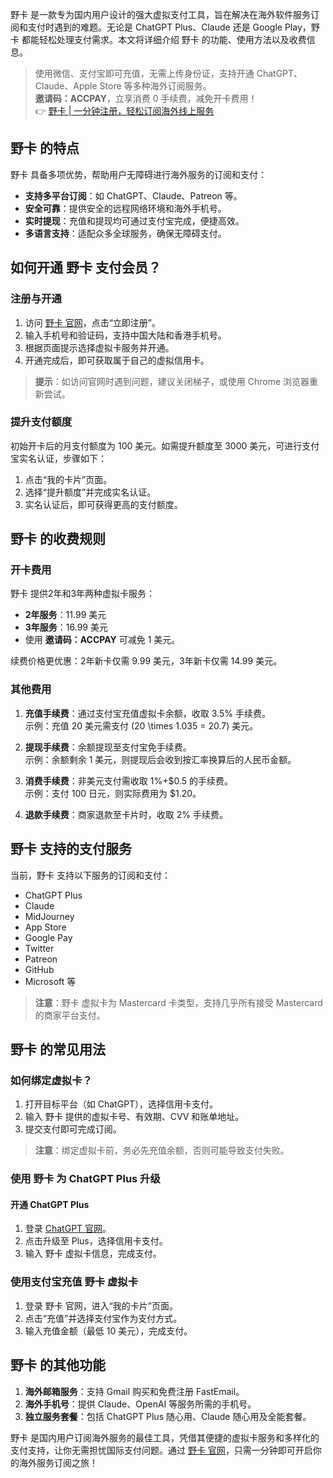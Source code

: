 野卡 是一款专为国内用户设计的强大虚拟支付工具，旨在解决在海外软件服务订阅和支付时遇到的难题。无论是 ChatGPT Plus、Claude 还是 Google Play，野卡 都能轻松处理支付需求。本文将详细介绍 野卡 的功能、使用方法以及收费信息。

> 使用微信、支付宝即可充值，无需上传身份证，支持开通 ChatGPT、Claude、Apple Store 等多种海外订阅服务。  
> **邀请码：ACCPAY**，立享消费 0 手续费，减免开卡费用！  
> 👉 [野卡 | 一分钟注册，轻松订阅海外线上服务](https://bit.ly/bewildcard)

## 野卡 的特点

野卡 具备多项优势，帮助用户无障碍进行海外服务的订阅和支付：

- **支持多平台订阅**：如 ChatGPT、Claude、Patreon 等。
- **安全可靠**：提供安全的远程网络环境和海外手机号。
- **实时提现**：充值和提现均可通过支付宝完成，便捷高效。
- **多语言支持**：适配众多全球服务，确保无障碍支付。

## 如何开通 野卡 支付会员？

### 注册与开通

1. 访问 [野卡 官网](https://bit.ly/bewildcard)，点击“立即注册”。
2. 输入手机号和验证码，支持中国大陆和香港手机号。
3. 根据页面提示选择虚拟卡服务并开通。
4. 开通完成后，即可获取属于自己的虚拟信用卡。

> **提示**：如访问官网时遇到问题，建议关闭梯子，或使用 Chrome 浏览器重新尝试。

### 提升支付额度

初始开卡后的月支付额度为 100 美元。如需提升额度至 3000 美元，可进行支付宝实名认证，步骤如下：

1. 点击“我的卡片”页面。
2. 选择“提升额度”并完成实名认证。
3. 实名认证后，即可获得更高的支付额度。

## 野卡 的收费规则

### 开卡费用

野卡 提供2年和3年两种虚拟卡服务：

- **2年服务**：11.99 美元
- **3年服务**：16.99 美元
- 使用 **邀请码：ACCPAY** 可减免 1 美元。

续费价格更优惠：2年新卡仅需 9.99 美元，3年新卡仅需 14.99 美元。

### 其他费用

1. **充值手续费**：通过支付宝充值虚拟卡余额，收取 3.5% 手续费。  
   示例：充值 20 美元需支付 \(20 \times 1.035 = 20.7\) 美元。
   
2. **提现手续费**：余额提现至支付宝免手续费。  
   示例：余额剩余 1 美元，则提现后会收到按汇率换算后的人民币金额。
   
3. **消费手续费**：非美元支付需收取 1%+$0.5 的手续费。  
   示例：支付 100 日元，则实际费用为 $1.20。
   
4. **退款手续费**：商家退款至卡片时，收取 2% 手续费。

## 野卡 支持的支付服务

当前，野卡 支持以下服务的订阅和支付：

- ChatGPT Plus
- Claude
- MidJourney
- App Store
- Google Pay
- Twitter
- Patreon
- GitHub
- Microsoft 等

> **注意**：野卡 虚拟卡为 Mastercard 卡类型，支持几乎所有接受 Mastercard 的商家平台支付。

## 野卡 的常见用法

### 如何绑定虚拟卡？

1. 打开目标平台（如 ChatGPT），选择信用卡支付。
2. 输入 野卡 提供的虚拟卡号、有效期、CVV 和账单地址。
3. 提交支付即可完成订阅。

> **注意**：绑定虚拟卡前，务必先充值余额，否则可能导致支付失败。

### 使用 野卡 为 ChatGPT Plus 升级

#### 开通 ChatGPT Plus

1. 登录 [ChatGPT 官网](https://chat.openai.com/auth/login)。
2. 点击升级至 Plus，选择信用卡支付。
3. 输入 野卡 虚拟卡信息，完成支付。

### 使用支付宝充值 野卡 虚拟卡

1. 登录 野卡 官网，进入“我的卡片”页面。
2. 点击“充值”并选择支付宝作为支付方式。
3. 输入充值金额（最低 10 美元），完成支付。

## 野卡 的其他功能

1. **海外邮箱服务**：支持 Gmail 购买和免费注册 FastEmail。
2. **海外手机号**：提供 Claude、OpenAI 等服务所需的手机号。
3. **独立服务套餐**：包括 ChatGPT Plus 随心用、Claude 随心用及全能套餐。

野卡 是国内用户订阅海外服务的最佳工具，凭借其便捷的虚拟卡服务和多样化的支付支持，让你无需担忧国际支付问题。通过 [野卡 官网](https://bit.ly/bewildcard)，只需一分钟即可开启你的海外服务订阅之旅！
